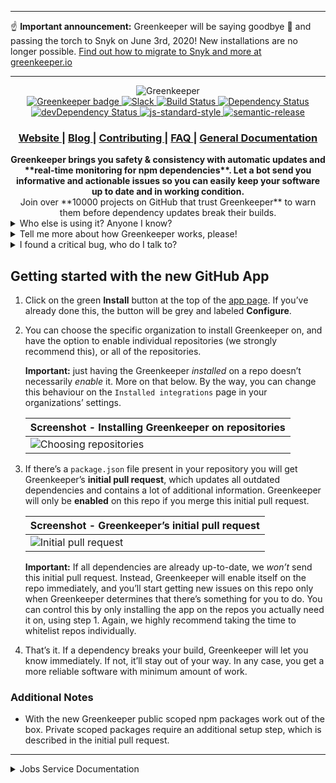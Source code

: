 ***
☝️ **Important announcement:** Greenkeeper will be saying goodbye 👋 and passing the torch to Snyk on June 3rd, 2020! New installations are no longer possible. [Find out how to migrate to Snyk and more at greenkeeper.io](https://greenkeeper.io)
***

<div align="center">
  <img src="https://user-images.githubusercontent.com/391124/36849148-8a73f484-1d63-11e8-8f2b-d7ffa940cb31.jpg" alt="Greenkeeper" align="center" />
</div>
<div align="center">
  <a href="https://greenkeeper.io/">
    <img src="https://badges.greenkeeper.io/greenkeeperio/greenkeeper.svg"
      alt="Greenkeeper badge" />
  </a>
  <a href="https://greenkeeper-slack.herokuapp.com/">
    <img src="https://greenkeeper-slack.herokuapp.com/badge.svg"
      alt="Slack" />
  </a>
  <a href="https://travis-ci.org/greenkeeperio/greenkeeper">
    <img src="https://travis-ci.org/greenkeeperio/greenkeeper.svg?branch=master"
      alt="Build Status" />
  </a>
  <a href="https://david-dm.org/greenkeeperio/greenkeeper/master">
    <img src="https://david-dm.org/greenkeeperio/greenkeeper/master.svg"
      alt="Dependency Status" />
  </a>
  <a href="https://david-dm.org/greenkeeperio/greenkeeper/master?type=dev">
    <img src="https://david-dm.org/greenkeeperio/greenkeeper/master/dev-status.svg"
      alt="devDependency Status" />
  </a>
  <a href="https://github.com/feross/standard">
    <img src="https://img.shields.io/badge/code%20style-standard-brightgreen.svg?style=flat"
      alt="js-standard-style" />
  </a>
  <a href="https://github.com/semantic-release/semantic-release">
    <img src="https://img.shields.io/badge/%20%20%F0%9F%93%A6%F0%9F%9A%80-semantic--release-e10079.svg"
      alt="semantic-release" />
  </a>
</div>
<div align="center">
  <h3>
    <a href="https://greenkeeper.io/">
      Website
    </a>
    <span> | </span>
    <a href="https://blog.greenkeeper.io/">
      Blog
    </a>
    <span> | </span>
    <a href="https://github.com/greenkeeperio/greenkeeper/blob/master/CONTRIBUTING.md">
      Contributing
    </a>
    <span> | </span>
    <a href="https://greenkeeper.io/faq.html">
      FAQ
    </a>
    <span> | </span>
    <a href="https://greenkeeper.io/docs.html">
      General Documentation
    </a>
  </h3>
</div>
<div align="center">
  <strong>Greenkeeper brings you safety & consistency with automatic updates and **real-time monitoring for npm dependencies**. Let a bot send you informative and actionable issues so you can easily keep your software up to date and in working condition.</strong>
</div>
<div align="center">
  Join over **10000 projects on GitHub that trust Greenkeeper** to warn them before dependency updates break their builds.
</div>
<details>
<summary>Who else is using it? Anyone I know?</summary>

Well, we’re helping out these fine folks, for example:

- [lodash](https://lodash.com)
- [PouchDB](https://pouchdb.com/)
- [Karma](https:/github.com/karma-runner/karma)
- [request](https://www.npmjs.com/package/request)
- [Google’s AMP](https://github.com/ampproject/amphtml)
- [Modernizr](https://modernizr.com)
- [standard](https://www.npmjs.com/package/standard)
- [webtorrent](https://www.npmjs.com/package/webtorrent)
- [mustache.js](https://github.com/janl/mustache.js)
- [FreeCodeCamp](https://freecodecamp.com)
- [HTML5 Boilerplate](https://github.com/h5bp/html5-boilerplate)

And many thousands more!

</details>

<details>
<summary>Tell me more about how Greenkeeper works, please!</summary>

No problem! Greenkeeper sits between npm and GitHub, observing all of the modules you depend on. When they get updated, your project gets a new branch with that update. Your CI tests kick in, and we watch them to see whether they pass.

Based on the test results and your current version definitions we will open up clear, actionable issues for you. If there’s nothing for you to do, we won’t nag you, but if a dependency *does* break your software, you’ll know immediately, and can get started on fixing the problem.

And if a you’ve got stuff to do, we understand. Sometimes you simply have to make a pragmatic trade-off between fixing your build for the breaking update or just pinning the working version so you can get back to it later. Our bot can respect that, and will let you pin the last working version of the dependency in the issue thread:

| **Screenshot - Pinning dependencies** |
|---|
| ![Choosing repositories](https://cdn-images-1.medium.com/max/1600/0*T11jS2wNKlbQVbgC.) |

</details>

<details>
<summary>I found a critical bug, who do I talk to?</summary>

If you’ve discovered a security-related bug in Greenkeeper or related services, **please disclose it to us confidentially** by emailing us at support@greenkeeper.io

If you find any, **don’t share security vulnerabilities publicly** (in a GitHub issue for example), always keep these conversations with us confidential so we have a chance to get things fixed before anyone exploits the bug.
</details>

## Getting started with the new GitHub App

1. Click on the green **Install** button at the top of the [app page](https://github.com/apps/greenkeeper). If you’ve already done this, the button will be grey and labeled **Configure**.

2. You can choose the specific organization to install Greenkeeper on, and have the option to enable individual repositories (we strongly recommend this), or all of the repositories.

    **Important:** just having the Greenkeeper _installed_ on a repo doesn’t necessarily _enable_ it. More on that below. By the way, you can change this behaviour on the `Installed integrations` page in your organizations’ settings.

    | **Screenshot - Installing Greenkeeper on repositories** |
    |---|
    | ![Choosing repositories](https://cloud.githubusercontent.com/assets/908178/21938177/85b0587c-d9ba-11e6-8c62-210a7fc5a53b.png) |

3. If there’s a `package.json` file present in your repository you will get Greenkeeper’s **initial pull request**, which updates all outdated dependencies and contains a lot of additional information. Greenkeeper will only be **enabled** on this repo if you merge this initial pull request.

    | **Screenshot - Greenkeeper’s initial pull request** |
    |---|
    | ![Initial pull request](https://cloud.githubusercontent.com/assets/908178/21938830/4ad9fe76-d9bd-11e6-95da-8b26450e3021.png) |

    **Important:** If all dependencies are already up-to-date, we *won’t* send this initial pull request. Instead, Greenkeeper will enable itself on the repo immediately, and you’ll start getting new issues on this repo only when Greenkeeper determines that there’s something for you to do. You can control this by only installing the app on the repos you actually need it on, using step 1. Again, we highly recommend taking the time to whitelist repos individually.

4. That’s it. If a dependency breaks your build, Greenkeeper will let you know immediately. If not, it’ll stay out of your way. In any case, you get a more reliable software with minimum amount of work.

### Additional Notes
- With the new Greenkeeper public scoped npm packages work out of the box. Private scoped packages require an additional setup step, which is described in the initial pull request.

---

<details>
<summary>Jobs Service Documentation</summary>

This is the core service of Greenkeeper. It takes care of the dependency update logic and the related pull request/issue creation.

## Job Types
> 🚨🚧 The following documentation might be outdated. We are currently working on improving this section.

### github-event

The `github-event` job gets created by our [hooks](https://github.com/greenkeeperio/hooks) service.
It's answering all incoming webhooks from GitHub and creates this job with the full payload from github as `job.data`.
It only adds one additional `type` property to it with the name of the webhook event.

#### github-event:integration_installation

Depending on `action` a new entry is added/removed to/from the installations database.
All repositories are requested from GitHub to sync them with our database.
All repositories with a package.json receive their initial pull request (`create-initial-branch`).

#### github-event:integration_installation_repositories

Depending on `action` entries are added/removed to/from the repositories database.
Added repositories with a package.json receive their initial pull request (`create-initial-branch`).

#### github-event:push

The package.json contents are retrieved, parsed and synced to our database.

#### github-event:status

If the status affects a Greenkeeper pull_request the results are recorded in our repositories database with all metadata.

If the status of a branch is `failing`, it will create a new branch to pin to the last working version `create-pin-branch`.
When the status for that pin branch is coming, an issue is created with `create-issue`.
If that issue already exists and it's still failing it will comment `comment-issue`, but if it's
succeeding it will close that issue with `close-issue`.

#### github-event:pull_request

When an initial Greenkeeper pull request is merged the repository gets enabled (`enable-repository`).

When a Greenkeeper pull request is merged older/included pull requests for the same dependency are closed (`delete-older-branches`).
Unmergeable Greenkeeper pull requests get "rebased" (`rebase-unmergeable-branches`).

### registry-change

The `registry-change` job gets created by our [changes](https://github.com/greenkeeperio/changes) service.
It's listening for changes from npm and creates this job with the full payload from npm as `job.data`.

It figures out whether the change actually contains a new version, and on which dist-tag. It stores the versions in our npm database.

It figures out who is depending on the dependency that changed and schedules branch creation jobs for enabled ones. (`create-version-branch`)

### create-pin-branch

Creates a branch for a dependency, pinning to the version before.

### create-issue

Creates an issue with the information that a dependency is failing.

### comment-issue

Comments to an issue that a dependency is still failing.

### close-issue

Closes an issue because the dependency is no longer failing.

### create-version-branch

Used to be package-bump with our oAuth App.

If there are no tests detected, or the update is outside of the version range triggers `create-version-pr` right away.

### create-version-pr

Used to be package-send-pr with our oAuth App.

### delete-branches

Deletes all branches related to a dependency which version is less or equal to the specified one.

### create-initial-branch

Used to be package-pin with our oAuth App.

### enable-repository

Used to happen inside webservice with our oAuth App.

### delete-older-branches

Used to happen inside pull-request-close with our oAuth App.

### rebase-unmergeable-branches

Used to happen inside pull-request-close with our oAuth App.

## documents

### installations
```js
{
  _id: '8422',  // github account id
  installation: 10, // installation id,
  plan: 'free', // plan
  login: 'finnp', // github name
  type: 'User' // 'User' or 'Organization'
}
```

###  repositories
#### type: repository
```js
{
    _id: '111', // String(repo.id),
    type: 'repository',
    enabled: false,
    accountId: '8422', // account id (key for installations)
    fullName: 'greenkeeperio/jobs',
    private: true,
    fork: false,
    hasIssues: true,
    packages: {
          'package.json': {}
    }
}
```

#### type:branch
```js
{
  _id: '111:branch:deadbeefdeadbeef', // repositoryId + sha
  type: 'branch',
  purpose: undefined, // can be 'pin', otherwise not defined
  sha: 'deadbeefdeadbeef',
  base: 'master', // base branch
  head: 'greenkeeper-lodash-8.0.0', // branch name
  dependency: 'lodash',
  version: '8.0.0',
  oldVersion: '~7.0.0',
  oldVersionResolved: '7.0.0',
  dependencyType: 'devDependencies',
  repositoryId: '111',
  accountId: '8422',
  processed: true, // the branch was processed
  referenceDeleted: true, // the branch reference was deleted
  state: 'failure', // ci status
  updated_at: '2016-09-28T15:07:03.022Z'
}
```

#### type:pr
```js
{
  _id: '111:pr:6', // repositoryId, PrId
  type: 'pr',
  repositoryId: 11,
  accountId: 42
  initial: true, // is this an initial pull request?
  number: 6,
  head: 'greenkeeper-lodash-8.0.0', // branch name
  state: 'open', // 'closed'
  merged: true,
  updated_at, '2016-09-28T15:07:03.022Z'
}
```

#### type:issue
```js
{
  _id: '111:issue:6',
  type: 'issue',
  repositoryId: '111',
  dependency: 'lodash',
  version: '1.0.0',
  number: 6,
  state: 'open',
  updated_at
}
```

</details>
